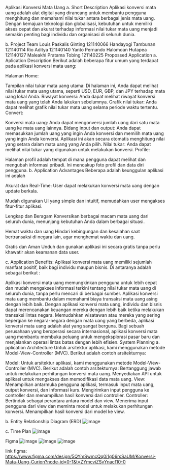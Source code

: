 Aplikasi Konversi Mata Uang
a. Short Description
Aplikasi konversi mata uang adalah alat digital yang dirancang untuk membantu pengguna menghitung dan memahami nilai tukar antara berbagai jenis mata uang. Dengan kemajuan teknologi dan globalisasi, kebutuhan untuk memiliki akses cepat dan akurat terhadap informasi nilai tukar mata uang menjadi semakin penting bagi individu dan organisasi di seluruh dunia.

b. Project Team
Louis Paskalis Ginting 121140066
Handayogi Tambunan 121140114
Rio Aditya 121140140
Yanto Pernando Halomoan Hutapea 121140127
Maleakhi Pratama Tobing 121140225
Propossed Application
a. Aplication Description
Berikut adalah beberapa fitur umum yang terdapat pada aplikasi konversi mata uang:

Halaman Home:

Tampilan nilai tukar mata uang utama: Di halaman ini, Anda dapat melihat nilai tukar mata uang utama, seperti USD, EUR, GBP, dan JPY terhadap mata uang lokal Anda.
Riwayat konversi: Anda dapat melihat riwayat konversi mata uang yang telah Anda lakukan sebelumnya.
Grafik nilai tukar: Anda dapat melihat grafik nilai tukar mata uang selama periode waktu tertentu.
Convert:

Konversi mata uang: Anda dapat mengonversi jumlah uang dari satu mata uang ke mata uang lainnya.
Bidang input dan output: Anda dapat memasukkan jumlah uang yang ingin Anda konversi dan memilih mata uang yang ingin Anda konversi. Aplikasi ini akan secara otomatis menghitung nilai yang setara dalam mata uang yang Anda pilih.
Nilai tukar: Anda dapat melihat nilai tukar yang digunakan untuk melakukan konversi.
Profile:

Halaman profil adalah tempat di mana pengguna dapat melihat dan mengubah informasi pribadi. Ini mencakup foto profil dan data diri pengguna.
b. Application Advantages
Beberapa adalah keunggulan aplikasi ini adalah

Akurat dan Real-Time: User dapat melakukan konversi mata uang dengan update berkala.

Mudah digunakan UI yang simple dan intuitif, memudahkan user mengakses fitur-fitur aplikasi.

Lengkap dan Beragam Konversikan berbagai macam mata uang dari seluruh dunia, menunjang kebutuhan Anda dalam berbagai situasi.

Hemat waktu dan uang Hindari kebingungan dan kesalahan saat bertransaksi di negara lain, agar menghemat waktu dan uang.

Gratis dan Aman Unduh dan gunakan aplikasi ini secara gratis tanpa perlu khawatir akan keamanan data user.

c. Application Benefits:
Aplikasi konversi mata uang memiliki sejumlah manfaat positif, baik bagi individu maupun bisnis. Di antaranya adalah sebagai berikut :

Aplikasi konversi mata uang memungkinkan pengguna untuk lebih cepat dan mudah mengakses informasi terkini tentang nilai tukar mata uang di seluruh dunia, tanpa perlu mencari di berbagai sumber.
Aplikasi konversi mata uang membantu dalam memahami biaya transaksi mata uang asing dengan lebih baik.
Dengan aplikasi konversi mata uang, individu dan bisnis dapat merencanakan keuangan mereka dengan lebih baik ketika melakukan transaksi lintas negara.
Memudahkan wisatawan atau mereka yang sering bepergian ke negara-negara dengan mata uang yang berbeda, aplikasi konversi mata uang adalah alat yang sangat berguna.
Bagi sebuah perusahaan yang beroperasi secara internasional, aplikasi konversi mata uang membantu membuka peluang untuk mengeksplorasi pasar baru dan menjalankan operasi lintas batas dengan lebih efisien.
System Planning
a. pplication Architecture
Untuk arsitektur aplikasi, kami menggunakan metode Model-View-Controller (MVC). Berikut adalah contoh arsitekturnya:

Model:
Untuk arsitektur aplikasi, kami menggunakan metode Model-View-Controller (MVC). Berikut adalah contoh arsitekturnya:
Bertanggung jawab untuk melakukan perhitungan konversi mata uang.
Menyediakan API untuk aplikasi untuk mengakses dan memodifikasi data mata uang.
View:
Menampilkan antarmuka pengguna aplikasi, termasuk input mata uang, output konversi, dan informasi kurs.
Mengirimkan input pengguna ke controller dan menampilkan hasil konversi dari controller.
Controller:
Bertindak sebagai perantara antara model dan view.
Menerima input pengguna dari view dan meminta model untuk melakukan perhitungan konversi.
Menampilkan hasil konversi dari model ke view.

b. Entity Relationship Diagram (ERD)
![image](https://github.com/xxxgoy/Curion/assets/110324259/6614210c-7bf3-45ce-8a93-7741e35297d0)



c. Time Plan
![image](https://github.com/xxxgoy/Curion/assets/110324259/3687eef8-89e4-4db6-a4f0-193d48965231)



Figma
![image](https://github.com/xxxgoy/Curion/assets/110324259/c1f09b2a-f2e1-436c-aa7d-900528096bc8)
![image](https://github.com/xxxgoy/Curion/assets/110324259/52a186a4-1233-4510-aed8-2774aa3145f4)
![image](https://github.com/xxxgoy/Curion/assets/110324259/e9065def-14e7-414a-bb7c-b6f656b23bd0)


link figma: https://www.figma.com/design/5QYmSwmcQq0i1g06rsSaUM/Konversi-Mata-Uang-Curion?node-id=0-1&t=ZYmcviZSvYnacf10-0
